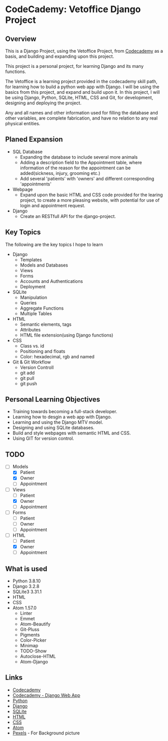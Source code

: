 # CodeCademy: Vetoffice Django Project

## Overview

This is a Django Project, using the Vetoffice Project, from [Codecademy](https://codecademy.com/learn/paths/build-python-web-apps-with-django) as a basis, and building and expanding upon this project.

This project is a personal project, for learning Django and its many functions.

The Vetoffice is a learning project provided in the codecademy skill path, for learning how to build a python web app with Django. I will be using the basics from this project, and expand and build upon it. In this project, I will be using Django, Python, SQLite, HTML, CSS and Git, for development, designing and deploying the project.

Any and all names and other information used for filling the database and other variables, are complete fabrication, and have no relation to any real physical entities.

## Planed Expansion

* SQL Database
	* Expanding the database to include several more animals
	* Adding a description field to the Appointment table, where information of the reason for the appointment can be added(sickness, injury, grooming etc.)
	* Add several 'patients' with 'owners' and different corresponding 'appointments'
* Webpage
	* Expand upon the basic HTML and CSS code provided for the learing project, to create a more pleasing website, with potential for use of login and appointment request.
* Django
	* Create an RESTfull API for the django-project.

## Key Topics

The following are the key topics I hope to learn
* Django
	* Templates
	* Models and Databases
	* Views
	* Forms
	* Accounts and Authentications
	* Deployment
* SQLite
	* Manipulation
	* Queries
	* Aggregate Functions
	* Multiple Tables
* HTML
	* Semantic elements, tags
	* Attributes
	* HTML file extension(using Django functions)
* CSS
	* Class vs. id
	* Positioning and floats
	* Color: hexadecimal, rgb and named
* Git & Git Workflow
	* Version Controll
	* git add
	* git pull
	* git push


## Personal Learning Objectives

* Training towards becoming a full-stack developer.
* Learning how to desgin a web app with Django.
* Learning and using the Django MTV model.
* Designing and using SQLite databases.
* Build and style webpages with semantic HTML and CSS.
* Using GIT for version control.

## TODO
- [ ] Models
	- [x] Patient
	- [x] Owner
	- [ ] Appointment
- [ ] Views
	- [ ] Patient
	- [x] Owner
	- [ ] Appointment
- [ ] Forms
	- [ ] Patient
	- [ ] Owner
	- [ ] Appointment
- [ ] HTML
	- [ ] Patient
	- [x] Owner
	- [ ] Appointment

## What is used

* Python 3.8.10
* Django 3.2.8
* SQLite3 3.31.1
* HTML
* CSS
* Atom 1.57.0
	* Linter
	* Emmet
	* Atom-Beautify
	* Git-Pluss
	* Pigments
	* Color-Picker
	* Minimap
	* TODO-Show
	* Autoclose-HTML
	* Atom-Django

## Links

* [Codecademy](https://codecademy.com)
* [Codecademy - Django Web App](https://codecademy.com/learn/paths/build-python-web-apps-with-django)
* [Python](https://www.python.org/)
* [Django](https://www.djangoproject.com/)
* [SQLite](https://www.sqlite.org/index.html)
* [HTML](https://developer.mozilla.org/en-US/docs/Web/HTML)
* [CSS](https://www.w3schools.com/css/)
* [Atom](https://atom.io/)
* [Pexels](https://www.pexels.com/search/cute%20healthy%20yorkshire%20terrier%20with%20nurse/) - For Background picture
